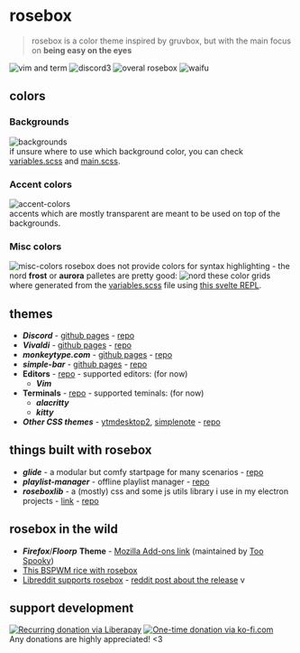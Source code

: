 # rosebox
> rosebox is a color theme inspired by gruvbox, but with the main focus on **being easy on the eyes**  

![vim and term](https://cdn.discordapp.com/attachments/803974055485112350/804283879094485032/here.png)
![discord3](https://cdn.discordapp.com/attachments/704792091955429426/1120336344053452910/image.png)
![overal rosebox](https://cdn.discordapp.com/attachments/803974055485112350/887255898437857280/2021-09-13-121824_2560x1440_scrot.png)
![waifu](https://cdn.discordapp.com/attachments/704792091955429426/920344032322916392/main.png)
  
## colors
### Backgrounds
![backgrounds](https://cdn.discordapp.com/attachments/704792091955429426/1120334487650308147/image.png)  
if unsure where to use which background color, you can check [variables.scss](./discord/base/_variables.scss) and [main.scss](./discord/main.scss).
  
### Accent colors
![accent-colors](https://cdn.discordapp.com/attachments/704792091955429426/1120334549218492476/image.png)  
accents which are mostly transparent are meant to be used on top of the backgrounds.

### Misc colors
![misc-colors](https://cdn.discordapp.com/attachments/704792091955429426/1120334612254703626/image.png)
rosebox does not provide colors for syntax highlighting - the nord **frost** or **aurora** palletes are pretty good:
![nord](https://cdn.discordapp.com/attachments/704792091955429426/804293553982406696/nord.png)
these color grids where generated from the [variables.scss](./discord/base/_variables.scss) file using [this svelte REPL](https://svelte.dev/repl/8b52c36d6988472bb82c36837660c3dd?version=3.59.1).

## themes
- **_Discord_** - [github pages](https://kraxen72.github.io/rosebox/discord) - [repo](https://github.com/KraXen72/rosebox/tree/master/discord)
- **_Vivaldi_** - [github pages](https://kraxen72.github.io/rosebox/vivaldi) - [repo](https://github.com/KraXen72/rosebox/tree/master/vivaldi)
- **_monkeytype.com_** - [github pages](https://kraxen72.github.io/rosebox/monkeytype) - [repo](https://github.com/KraXen72/rosebox/tree/master/monkeytype)
- **_simple-bar_** - [github pages](https://kraxen72.github.io/rosebox/simple-bar-rosebox) - [repo](https://github.com/KraXen72/rosebox/tree/master/simple-bar-rosebox)
- **Editors** - [repo](https://github.com/KraXen72/rosebox/tree/master/editors) - supported editors: (for now)
    - **_Vim_**
- **Terminals** - [repo](https://github.com/KraXen72/rosebox/tree/master/terminals) - supported teminals: (for now)
    - **_alacritty_**
    - **_kitty_**
- **_Other CSS themes_** - [ytmdesktop2](https://github.com/Venipa/ytmdesktop2), [simplenote](https://simplenote.com) - [repo](https://github.com/KraXen72/rosebox/tree/master/css-themes)
  
## things built with rosebox
- **_glide_** - a modular but comfy startpage for many scenarios - [repo](https://github.com/KraXen72/glide)
- **_playlist-manager_** - offline playlist manager - [repo](https://github.com/KraXen72/playlist-manager)
- **_roseboxlib_** - a (mostly) css and some js utils library i use in my electron projects - [link](https://kraxen72.github.io/roseboxlib/) - [repo](https://github.com/KraXen72/roseboxlib)

## rosebox in the wild
- **_Firefox_**/**_Floorp_** **Theme** - [Mozilla Add-ons link](https://addons.mozilla.org/en-US/firefox/addon/rosebox-floorp-edition/) (maintained by [Too Spooky](https://addons.mozilla.org/en-US/firefox/user/17821516/))
- [This BSPWM rice with rosebox](https://old.reddit.com/r/UsabilityPorn/comments/l8uclp/bspwm_based_on_rosebox_theme_by_kraxen72/)
- [Libreddit supports rosebox](https://github.com/libreddit/libreddit) - [reddit post about the release](https://old.reddit.com/r/rust/comments/r4jzcb/libreddit_v0200_private_frontend_for_reddit_gets/)
v
## support development
[![Recurring donation via Liberapay](https://liberapay.com/assets/widgets/donate.svg)](https://liberapay.com/KraXen72)
[![One-time donation via ko-fi.com](https://ko-fi.com/img/githubbutton_sm.svg)](https://ko-fi.com/kraxen72)  
Any donations are highly appreciated! <3
